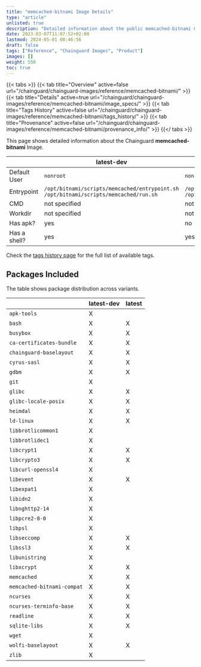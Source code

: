 ```yaml
---
title: "memcached-bitnami Image Details"
type: "article"
unlisted: true
description: "Detailed information about the public memcached-bitnami Chainguard Image."
date: 2023-03-07T11:07:52+02:00
lastmod: 2024-05-01 00:46:56
draft: false
tags: ["Reference", "Chainguard Images", "Product"]
images: []
weight: 550
toc: true
---
```


{{< tabs >}}
{{< tab title="Overview" active=false url="/chainguard/chainguard-images/reference/memcached-bitnami/" >}}
{{< tab title="Details" active=true url="/chainguard/chainguard-images/reference/memcached-bitnami/image_specs/" >}}
{{< tab title="Tags History" active=false url="/chainguard/chainguard-images/reference/memcached-bitnami/tags_history/" >}}
{{< tab title="Provenance" active=false url="/chainguard/chainguard-images/reference/memcached-bitnami/provenance_info/" >}}
{{</ tabs >}}

This page shows detailed information about the Chainguard **memcached-bitnami** Image.

|              | latest-dev                                                                           | latest                                                                               |
|--------------|--------------------------------------------------------------------------------------|--------------------------------------------------------------------------------------|
| Default User | `nonroot`                                                                            | `nonroot`                                                                            |
| Entrypoint   | `/opt/bitnami/scripts/memcached/entrypoint.sh /opt/bitnami/scripts/memcached/run.sh` | `/opt/bitnami/scripts/memcached/entrypoint.sh /opt/bitnami/scripts/memcached/run.sh` |
| CMD          | not specified                                                                        | not specified                                                                        |
| Workdir      | not specified                                                                        | not specified                                                                        |
| Has apk?     | yes                                                                                  | no                                                                                   |
| Has a shell? | yes                                                                                  | yes                                                                                  |

Check the [tags history page](/chainguard/chainguard-images/reference/memcached-bitnami/tags_history/) for the full list of available tags.

## Packages Included
The table shows package distribution across variants.

|                            | latest-dev | latest |
|----------------------------|------------|--------|
| `apk-tools`                | X          |        |
| `bash`                     | X          | X      |
| `busybox`                  | X          | X      |
| `ca-certificates-bundle`   | X          | X      |
| `chainguard-baselayout`    | X          | X      |
| `cyrus-sasl`               | X          | X      |
| `gdbm`                     | X          | X      |
| `git`                      | X          |        |
| `glibc`                    | X          | X      |
| `glibc-locale-posix`       | X          | X      |
| `heimdal`                  | X          | X      |
| `ld-linux`                 | X          | X      |
| `libbrotlicommon1`         | X          |        |
| `libbrotlidec1`            | X          |        |
| `libcrypt1`                | X          | X      |
| `libcrypto3`               | X          | X      |
| `libcurl-openssl4`         | X          |        |
| `libevent`                 | X          | X      |
| `libexpat1`                | X          |        |
| `libidn2`                  | X          |        |
| `libnghttp2-14`            | X          |        |
| `libpcre2-8-0`             | X          |        |
| `libpsl`                   | X          |        |
| `libseccomp`               | X          | X      |
| `libssl3`                  | X          | X      |
| `libunistring`             | X          |        |
| `libxcrypt`                | X          | X      |
| `memcached`                | X          | X      |
| `memcached-bitnami-compat` | X          | X      |
| `ncurses`                  | X          | X      |
| `ncurses-terminfo-base`    | X          | X      |
| `readline`                 | X          | X      |
| `sqlite-libs`              | X          | X      |
| `wget`                     | X          |        |
| `wolfi-baselayout`         | X          | X      |
| `zlib`                     | X          |        |

